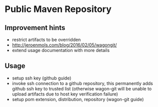 # Public Maven Repository

## Improvement hints

* restrict artifacts to be overridden
* http://jeroenmols.com/blog/2016/02/05/wagongit/
* extend usage documentation with more details

## Usage 

* setup ssh key (github guide)
* invoke ssh connection to a github repository, this permanently adds github ssh key to trusted list (otherwise wagon-git will be unable to upload artifacts due to host key verification failure)
* setup pom extension, distribution, repository (wagon-git guide)